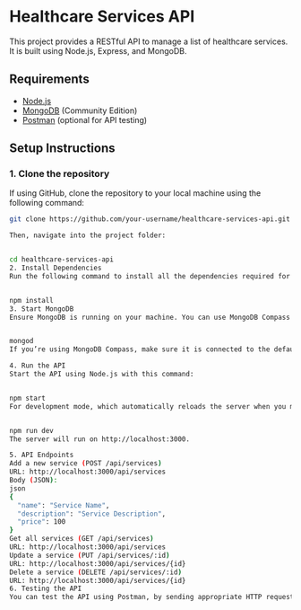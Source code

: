 # Healthcare Services API

This project provides a RESTful API to manage a list of healthcare services. It is built using Node.js, Express, and MongoDB.

## Requirements

- [Node.js](https://nodejs.org/)
- [MongoDB](https://www.mongodb.com/try/download/community) (Community Edition)
- [Postman](https://www.postman.com/downloads/) (optional for API testing)

## Setup Instructions

### 1. Clone the repository

If using GitHub, clone the repository to your local machine using the following command:

```bash
git clone https://github.com/your-username/healthcare-services-api.git

Then, navigate into the project folder:


cd healthcare-services-api
2. Install Dependencies
Run the following command to install all the dependencies required for the project. These dependencies are listed in the package.json file.


npm install
3. Start MongoDB
Ensure MongoDB is running on your machine. You can use MongoDB Compass or start MongoDB locally using the following command (if installed):


mongod
If you’re using MongoDB Compass, make sure it is connected to the default MongoDB URL: mongodb://localhost:27017.

4. Run the API
Start the API using Node.js with this command:


npm start
For development mode, which automatically reloads the server when you make changes, use:


npm run dev
The server will run on http://localhost:3000.

5. API Endpoints
Add a new service (POST /api/services)
URL: http://localhost:3000/api/services
Body (JSON):
json
{
  "name": "Service Name",
  "description": "Service Description",
  "price": 100
}
Get all services (GET /api/services)
URL: http://localhost:3000/api/services
Update a service (PUT /api/services/:id)
URL: http://localhost:3000/api/services/{id}
Delete a service (DELETE /api/services/:id)
URL: http://localhost:3000/api/services/{id}
6. Testing the API
You can test the API using Postman, by sending appropriate HTTP requests to the API endpoints above.